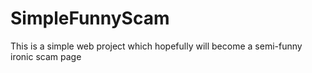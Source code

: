 # SimpleFunnyScam
This is a simple web project which hopefully will become a semi-funny ironic scam page 
